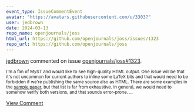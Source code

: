 ```yaml
---
event_type: IssueCommentEvent
avatar: "https://avatars.githubusercontent.com/u/3303?"
user: jedbrown
date: 2024-03-13
repo_name: openjournals/joss
html_url: https://github.com/openjournals/joss/issues/1323
repo_url: https://github.com/openjournals/joss
---
```


<a href='https://github.com/jedbrown' target='_blank'>jedbrown</a> commented on issue <a href='https://github.com/openjournals/joss/issues/1323' target='_blank'>openjournals/joss#1323</a>.

<small>I'm a fan of MyST and would like to see high-quality HTML output. One issue will be that it's not uncommon for current authors to inline some LaTeX bits and that would need to be forbidden if we're publishing the same source also as HTML. There are some examples in the [sample paper](https://joss.readthedocs.io/en/latest/submitting.html#example-paper-and-bibliography), but that list is far from exhaustive. In general, we would need to somehow verify both versions, and that sounds error-prone. ...</small>

<a href='https://github.com/openjournals/joss/issues/1323' target='_blank'>View Comment</a>